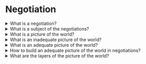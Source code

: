 # Negotiation

<details>
  <summary>What is a negotiation?</summary>

Negotiation is a dialogue between two or more people or parties to reach the desired outcome regarding one or more issues of conflict. It is an interaction between entities who aspire to agree on matters of mutual interest. The agreement can be beneficial for all or some of the parties involved. The negotiators should establish their own needs and wants while also seeking to understand the wants and needs of others involved to increase their chances of closing deals, avoiding conflicts, forming relationships with other parties, or maximizing mutual gains.

</details>

<details>
  <summary>What is a subject of the negotiations?</summary>

The subject of negotiations may be the terms of the transaction or agreement on the deadline for the implementation of a particular task, the conditions for the implementation of this task. It may be some other agreements that are important for both one and the other side.

</details>

<details>
  <summary>What is a picture of the world?</summary>

A picture of the world is a subjective representation of a person about the world, a particular situation, the behavior or values of other people in it.

</details>

<details>
  <summary>What is an inadequate picture of the world?</summary>

An inadequate picture of the world is a measure of the unexpected that you encounter in negotiations.

</details>

<details>
  <summary>What is an adequate picture of the world?</summary>

An adequate picture of the world means that during the negotiations you were ready for different scenarios.

</details>

<details>
  <summary>How to build an adequate picture of the world in negotiations?</summary>

1. Describe the situation in two or three sentences.
2. Ask yourself:
  - How complete information do I have?
  - What is my position based on: facts or opinions?
3. Complete your picture of the world to an adequate one: find out all the information you need before the meeting.
4. If you are missing information from the other party, start your meeting with the necessary questions.

</details>

<details>
  <summary>What are the layers of the picture of the world?</summary>

1. Factual
2. Technological
3. Normative
4. Economic
5. Ethical
6. Aesthetic
7. Psychological

</details>
